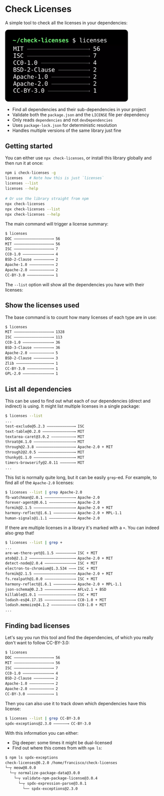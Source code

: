 # Check Licenses

A simple tool to check all the licenses in your dependencies:

<img src="./assets/demo.webp" alt="Example command" width="400px" />

- Find all dependencies and their sub-dependencies in your project
- Validate both the `package.json` and the `LICENSE` file per dependency
- Only reads `dependencies` and not `devDependencies`
- Uses `package-lock.json` for deterministic resolution
- Handles multiple versions of the same library just fine

## Getting started

You can either use `npx check-licenses`, or install this library globally and then run it at once:

```bash
npm i check-licenses -g
licenses   # Note how this is just `licenses`
licenses --list
licenses --help

# Or use the library straight from npm
npx check-licenses
npx check-licenses --list
npx check-licenses --help
```

The main command will trigger a license summary:

```bash
$ licenses
DOC —————————————————⟶ 56
MIT —————————————————⟶ 56
ISC —————————————————⟶ 7
CC0-1.0 —————————————⟶ 4
BSD-2-Clause ————————⟶ 2
Apache-1.0 ——————————⟶ 2
Apache-2.0 ——————————⟶ 2
CC-BY-3.0 ———————————⟶ 1
```

The `--list` option will show all the dependencies you have with their licenses:

## Show the licenses used

The base command is to count how many licenses of each type are in use:

```bash
$ licenses
MIT —————————————————⟶ 1328
ISC —————————————————⟶ 113
CC0-1.0 —————————————⟶ 36
BSD-3-Clause ————————⟶ 36
Apache-2.0 ——————————⟶ 5
BSD-2-Clause ————————⟶ 3
Zlib ————————————————⟶ 1
CC-BY-3.0 ———————————⟶ 1
GPL-2.0 —————————————⟶ 1
```

## List all dependencies

This can be used to find out what each of our dependencies (direct and indirect) is using. It might list multiple licenses in a single package:

```bash
$ licenses --list
...
test-exclude@5.2.3 ————————————⟶ ISC
text-table@0.2.0 ——————————————⟶ MIT
textarea-caret@3.0.2 ——————————⟶ MIT
throat@4.1.0 ——————————————————⟶ MIT
through@2.3.8 —————————————————⟶ Apache-2.0 + MIT
through2@2.0.5 ————————————————⟶ MIT
thunky@1.1.0 ——————————————————⟶ MIT
timers-browserify@2.0.11 ——————⟶ MIT
...
```

This list is normally quite long, but it can be easily `grep`-ed. For example, to find all of the `Apache-2.0` licenses:

```bash
$ licenses --list | grep Apache-2.0
fb-watchman@2.0.1 —————————————⟶ Apache-2.0
forever-agent@0.6.1 ———————————⟶ Apache-2.0
formik@2.1.5 ——————————————————⟶ Apache-2.0 + MIT
harmony-reflect@1.6.1 —————————⟶ Apache-2.0 + MPL-1.1
human-signals@1.1.1 ———————————⟶ Apache-2.0
```

If there are multiple licenses in a library it's marked with a `+`. You can indeed also grep that!

```bash
$ licenses --list | grep +
...
are-we-there-yet@1.1.5 ————————⟶ ISC + MIT
atob@2.1.2 ————————————————————⟶ Apache-2.0 + MIT
detect-node@2.0.4 —————————————⟶ ISC + MIT
electron-to-chromium@1.3.534 ——⟶ ISC + MIT
formik@2.1.5 ——————————————————⟶ Apache-2.0 + MIT
fs.realpath@1.0.0 —————————————⟶ ISC + MIT
harmony-reflect@1.6.1 —————————⟶ Apache-2.0 + MPL-1.1
json-schema@0.2.3 —————————————⟶ AFLv2.1 + BSD
killable@1.0.1 ————————————————⟶ ISC + MIT
lodash-es@4.17.15 —————————————⟶ CC0-1.0 + MIT
lodash.memoize@4.1.2 ——————————⟶ CC0-1.0 + MIT
...
```

## Finding bad licenses

Let's say you run this tool and find the dependencies, of which you really don't want to follow CC-BY-3.0:

```bash
$ licenses
DOC —————————————————⟶ 56
MIT —————————————————⟶ 56
ISC —————————————————⟶ 7
CC0-1.0 —————————————⟶ 4
BSD-2-Clause ————————⟶ 2
Apache-1.0 ——————————⟶ 2
Apache-2.0 ——————————⟶ 2
CC-BY-3.0 ———————————⟶ 1
```

Then you can also use it to track down which dependencies have this license:

```bash
$ licenses --list | grep CC-BY-3.0
spdx-exceptions@2.3.0 ——————⟶ CC-BY-3.0
```

With this information you can either:

- Dig deeper: some times it might be dual-licensed
- Find out where this comes from with `npm ls`:

```bash
$ npm ls spdx-exceptions
check-licenses@0.2.0 /home/francisco/check-licenses
└─┬ meow@8.0.0
  └─┬ normalize-package-data@3.0.0
    └─┬ validate-npm-package-license@3.0.4
      └─┬ spdx-expression-parse@3.0.1
        └── spdx-exceptions@2.3.0
```
